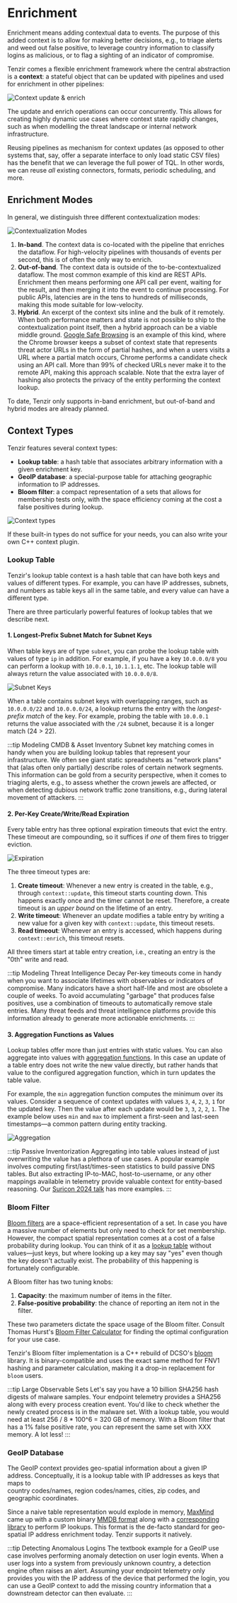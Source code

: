 # Enrichment

Enrichment means adding contextual data to events. The purpose of this added
context is to allow for making better decisions, e.g., to triage alerts and weed
out false positive, to leverage country information to classify logins as
malicious, or to flag a sighting of an indicator of compromise.

Tenzir comes a flexible enrichment framework where the central abstraction is a
**context**: a stateful object that can be updated with pipelines and used for
enrichment in other pipelines:

![Context update & enrich](context-update-enrich.svg)

The update and enrich operations can occur concurrently. This allows for
creating highly dynamic use cases where context state rapidly changes, such as
when modelling the threat landscape or internal network infrastructure.

Reusing pipelines as mechanism for context updates (as opposed to other systems
that, say, offer a separate interface to only load static CSV files) has the
benefit that we can leverage the full power of TQL. In other words, we can reuse
*all* existing connectors, formats, periodic scheduling, and more.

## Enrichment Modes

In general, we distinguish three different contextualization modes:

![Contextualization Modes](contextualization-modes.svg)

1. **In-band**. The context data is co-located with the pipeline that enriches
   the dataflow. For high-velocity pipelines with thousands of events per
   second, this is of often the only way to enrich.
2. **Out-of-band**. The context data is outside of the to-be-contextualized
   dataflow. The most common example of this kind are REST APIs. Enrichment then
   means performing one API call per event, waiting for the result, and then
   merging it into the event to continue processing. For public APIs, latencies
   are in the tens to hundreds of milliseconds, making this mode suitable for
   low-velocity.
3. **Hybrid**. An excerpt of the context sits inline and the bulk of it
   remotely. When both performance matters and state is not possible to ship
   to the contextualization point itself, then a hybrid approach can be a viable
   middle ground. [Google Safe Browsing][safebrowsing] is an example of this
   kind, where the Chrome browser keeps a subset of context state that
   represents threat actor URLs in the form of partial hashes, and when a users
   visits a URL where a partial match occurs, Chrome performs a candidate check
   using an API call. More than 99% of checked URLs never make it to the remote
   API, making this approach scalable. Note that the extra layer of hashing also
   protects the privacy of the entity performing the context lookup.

[safebrowsing]: https://security.googleblog.com/2022/08/how-hash-based-safe-browsing-works-in.html

To date, Tenzir only supports in-band enrichment, but out-of-band and hybrid
modes are already planned.

## Context Types

Tenzir features several context types:

- **Lookup table**: a hash table that associates arbitrary information with a
  given enrichment key.
- **GeoIP database**: a special-purpose table for attaching geographic
  information to IP addresses.
- **Bloom filter**: a compact representation of a sets that allows for
  membership tests only, with the space efficiency coming at the cost a false
  positives during lookup.

![Context types](context-types.svg)

If these built-in types do not suffice for your needs, you can also write your
own C++ context plugin.

### Lookup Table

Tenzir's lookup table context is a hash table that can have both keys and values
of different types. For example, you can have IP addresses, subnets, and numbers
as table keys all in the same table, and every value can have a different type.

There are three particularly powerful features of lookup tables that we describe
next.

#### 1. Longest-Prefix Subnet Match for Subnet Keys

When table keys are of type `subnet`, you can probe the lookup table with values
of type `ip` in addition. For example, if you have a key `10.0.0.0/8` you can
perform a lookup with `10.0.0.1`, `10.1.1.1`, etc. The lookup table will always
return the value associated with `10.0.0.0/8`.

![Subnet Keys](lookup-table-subnet-keys.svg)

When a table contains subnet keys with overlapping ranges, such as `10.0.0.0/22`
and `10.0.0.0/24`, a lookup returns the entry with the *longest-prefix match* of
the key. For example, probing the table with `10.0.0.1` returns the value
associated with the `/24` subnet, because it is a longer match (24 > 22).

:::tip Modeling CMDB & Asset Inventory
Subnet key matching comes in handy when you are building lookup tables that
represent your infrastructure. We often see giant static spreadsheets as
"network plans" that (alas often only partially) describe roles of certain
network segments. This information can be gold from a security perspective, when
it comes to triaging alerts, e.g., to assess whether the crown jewels are
affected, or when detecting dubious network traffic zone transitions, e.g.,
during lateral movement of attackers.
:::

#### 2. Per-Key Create/Write/Read Expiration

Every table entry has three optional expiration timeouts that evict the entry.
These timeout are compounding, so it suffices if *one* of them fires to trigger
eviction.

![Expiration](lookup-table-expiration.svg)

The three timeout types are:

1. **Create timeout**: Whenever a new entry is created in the table, e.g.,
   through `context::update`, this timeout starts counting down. This happens
   exactly once and the timer cannot be reset. Therefore, a create timeout is an
   *upper bound* on the lifetime of an entry.
2. **Write timeout**: Whenever an update modifies a table entry by writing a new
   value for a given key with `context::update`, this timeout resets.
3. **Read timeout**: Whenever an entry is accessed, which happens during
   `context::enrich`, this timeout resets.

All three timers start at table entry creation, i.e., creating an entry is the
"0th" write and read.

:::tip Modeling Threat Intelligence Decay
Per-key timeouts come in handy when you want to associate lifetimes with
observables or indicators of compromise. Many indicators have a short half-life
and most are obsolete a couple of weeks. To avoid accumulating "garbage" that
produces false positives, use a combination of timeouts to automatically remove
stale entries. Many threat feeds and threat intelligence platforms provide this
information already to generate more actionable enrichments.
:::

#### 3. Aggregation Functions as Values

Lookup tables offer more than just entries with static values. You can also
aggregate into values with [aggregation
functions](../tql2/functions.md#aggregation). In this case an update of a table
entry does not write the new value directly, but rather hands that value to the
configured aggregation function, which in turn updates the table value.

For example, the `min` aggregation function computes the minimum over its
values. Consider a sequence of context updates with values `3`, `4`, `2`, `3`,
`1` for the updated key. Then the value after each update would be `3`, `3`,
`2`, `2`, `1`. The example below uses `min` and `max` to implement a first-seen
and last-seen timestamps—a common pattern during entity tracking.

![Aggregation](lookup-table-aggregation.svg)

:::tip Passive Inventorization
Aggregating into table values instead of just overwriting the value has a
plethora of use cases. A popular example involves computing
first/last/times-seen statistics to build passive DNS tables. But also
extracting IP-to-MAC, host-to-username, or any other mappings available in
telemetry provide valuable context for entity-based reasoning. Our [Suricon 2024 talk][suricon2024] has more examples.
:::

[suricon2024]: https://docs.google.com/presentation/d/1SnWQMBN7HQ4ASckUgy_kfQyWzHSnrN9zl-m4ptMVolQ/present

### Bloom Filter

[Bloom filters](https://en.wikipedia.org/wiki/Bloom_filter) are a
space-efficient representation of a set. In case you have a massive number of
elements but only need to check for set membership. However, the compact spatial
representation comes at a cost of a false probability during lookup. You can
think of it as a [lookup table](#lookup-table) without values—just keys, but
where looking up a key may say "yes" even though the key doesn't actually exist.
The probability of this happening is fortunately configurable.

A Bloom filter has two tuning knobs:

1. **Capacity**: the maximum number of items in the filter.
2. **False-positive probability**: the chance of reporting an item not in
   the filter.

These two parameters dictate the space usage of the Bloom filter. Consult Thomas
Hurst's [Bloom Filter Calculator](https://hur.st/bloomfilter/) for finding the
optimal configuration for your use case.

Tenzir's Bloom filter implementation is a C++ rebuild of DCSO's
[bloom](https://github.com/DCSO/bloom) library. It is binary-compatible and uses
the exact same method for FNV1 hashing and parameter calculation, making it a
drop-in replacement for `bloom` users.

:::tip Large Observable Sets
Let's say you have a 10 billion SHA256 hash digests of malware samples. Your
endpoint telemetry provides a SHA256 along with every process creation event.
You'd like to check whether the newly created process is in the malware set.
With a lookup table, you would need at least 256 / 8 * 100^6 = 320 GB of memory.
With a Bloom filter that has a 1% false positive rate, you can represent the
same set with XXX memory. A lot less!
:::

### GeoIP Database

The GeoIP context provides geo-spatial information about a given IP address.
Conceptually, it is a lookup table with IP addresses as keys that maps to  
country codes/names, region codes/names, cities, zip codes, and geographic
coordinates.

Since a naive table representation would explode in memory,
[MaxMind](https://www.maxmind.com/) came up with a custom binary [MMDB
format](https://maxmind.github.io/MaxMind-DB/) along with a [corresponding
library](https://github.com/maxmind/libmaxminddb) to perform IP lookups. This
format is the de-facto standard for geo-spatial IP address enrichment today.
Tenzir supports it natively.

:::tip Detecting Anomalous Logins
The textbook example for a GeoIP use case involves performing anomaly detection
on user login events. When a user logs into a system from previously unknown
country, a detection engine often raises an alert. Assuming your endpoint
telemetry only provides you with the IP address of the device that performed the
login, you can use a GeoIP context to add the missing country information that a
downstream detector can then evaluate.
:::
